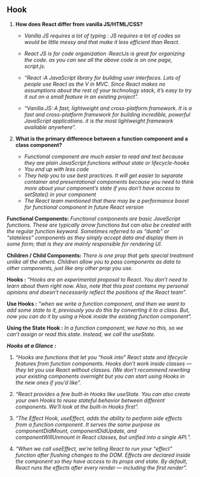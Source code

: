 ## Hook


1. **How does React differ from vanilla JS/HTML/CSS?**

    - *Vanilla JS requires a lot of typing : JS requires a lot of codes so would be little messy and that make it less efficient than React.*

    - *React JS is for code organization :ReactJs is great for organizing the code. as you can see all the above code is on one page, script.js.*

    - *“React :A JavaScript library for building user interfaces. Lots of people use React as the V in MVC. Since React makes no assumptions about the rest of your technology stack, it’s easy to try it out on a small feature in an existing project”.*

    - *“Vanilla.JS: A fast, lightweight and cross-platform framework. It is a fast and cross-platform framework for building incredible, powerful JavaScript applications. it is the most lightweight framework available anywhere”.*


2. **What is the primary difference between a function component and a class component?**

    - *Functional component are much easier to read and test because they are plain JavaScript functions without state or lifecycle-hooks*
    - *You end up with less code*
    - *They help you to use best practices. It will get easier to separate container and presentational components because you need to think more about your component’s state if you don’t have access to setState() in your component*
    - *The React team mentioned that there may be a performance boost for functional component in future React version*



**Functional Components:** *Functional components are basic JavaScript functions. These are typically arrow functions but can also be created with the regular function keyword. Sometimes referred to as “dumb” or “stateless” components as they simply accept data and display them in some form; that is they are mainly responsible for rendering UI.*

**Children / Child Components:** *There is one prop that gets special treatment unlike all the others. Children allow you to pass components as data to other components, just like any other prop you use.*

**Hooks :**  *“Hooks are an experimental proposal to React. You don’t need to learn about them right now. Also, note that this post contains my personal opinions and doesn’t necessarily reflect the positions of the React team”.*

**Use Hooks :** *“when we write a function component, and then we want to add some state to it, previously you do this by converting it to a class. But, now you can do it by using a Hook inside the existing function component”.*

**Using the State Hook :** *In a function component, we have no this, so we can’t assign or read this.state. Instead, we call the useState.*


***Hooks at a Glance :***

1. *“Hooks are functions that let you “hook into” React state and lifecycle features from function components. Hooks don’t work inside classes — they let you use React without classes. (We don’t recommend rewriting your existing components overnight but you can start using Hooks in the new ones if you’d like”.*

2. *“React provides a few built-in Hooks like useState. You can also create your own Hooks to reuse stateful behavior between different components. We’ll look at the built-in Hooks first”.*

3. *“The Effect Hook, useEffect, adds the ability to perform side effects from a function component. It serves the same purpose as componentDidMount, componentDidUpdate, and componentWillUnmount in React classes, but unified into a single API.”.*

4. *“When we call useEffect, we’re telling React to run your “effect” function after flushing changes to the DOM. Effects are declared inside the component so they have access to its props and state. By default, React runs the effects after every render — including the first render”.*

